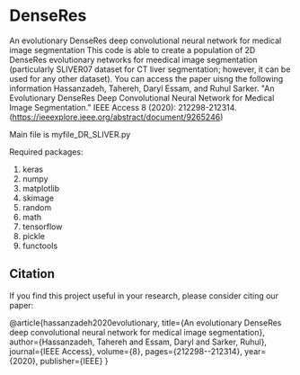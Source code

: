 # DenseRes
An evolutionary DenseRes deep convolutional neural network for medical image segmentation
This code is able to create a population of 2D DenseRes evolutionary networks for meedical image segmentation (particularly SLIVER07 dataset for CT liver segmentation; however, it can be used for any other dataset).
You can access the paper uisng the following information
Hassanzadeh, Tahereh, Daryl Essam, and Ruhul Sarker. "An Evolutionary DenseRes Deep Convolutional Neural Network for Medical Image Segmentation." IEEE Access 8 (2020): 212298-212314.
(https://ieeexplore.ieee.org/abstract/document/9265246)


Main file is myfile_DR_SLIVER.py

Required packages:
1) keras
2) numpy
3) matplotlib
4) skimage
5) random
6) math
7) tensorflow
8) pickle
9) functools

## Citation

If you find this project useful in your research, please consider citing our paper:

@article{hassanzadeh2020evolutionary,
  title={An evolutionary DenseRes deep convolutional neural network for medical image segmentation},
  author={Hassanzadeh, Tahereh and Essam, Daryl and Sarker, Ruhul},
  journal={IEEE Access},
  volume={8},
  pages={212298--212314},
  year={2020},
  publisher={IEEE}
}
